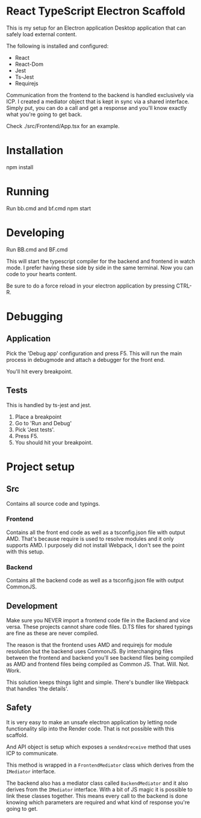 # React TypeScript Electron Scaffold
This is my setup for an Electron application Desktop application that can safely load external content.

The following is installed and configured:
* React
* React-Dom
* Jest
* Ts-Jest
* Requirejs

Communication from the frontend to the backend is handled exclusively via ICP. I created a mediator object that is kept in sync via a shared interface. Simply put, you can do a call and get a response and you'll know exactly what you're going to get back.

Check ./src/Frontend/App.tsx for an example.

# Installation
npm install

# Running
Run bb.cmd and bf.cmd
npm start

# Developing
Run BB.cmd and BF.cmd

This will start the typescript compiler for the backend and frontend in watch mode. I prefer having these side by side in the same terminal. Now you can code to your hearts content.

Be sure to do a force reload in your electron application by pressing CTRL-R.

# Debugging
## Application
Pick the 'Debug app' configuration and press F5. This will run the main process in debugmode and attach a debugger for the front end.

You'll hit every breakpoint.

## Tests
This is handled by ts-jest and jest. 

1. Place a breakpoint
1. Go to 'Run and Debug'
1. Pick 'Jest tests'.
1. Press F5.
1. You should hit your breakpoint.

# Project setup
## Src
Contains all source code and typings.

### Frontend
Contains all the front end code as well as a tsconfig.json file with output AMD. That's because require is used to resolve modules and it only supports AMD. I purposely did not install Webpack, I don't see the point with this setup.

### Backend
Contains all the backend code as well as a tsconfig.json file with output CommonJS.

## Development
Make sure you NEVER import a frontend code file in the Backend and vice versa. These projects cannot share code files. D.TS files for shared typings are fine as these are never compiled.

The reason is that the frontend uses AMD and requirejs for module resolution but the backend uses CommonJS. By interchanging files between the frontend and backend you'll see backend files being compiled as AMD and frontend files being compiled as Common JS. That. Will. Not. Work.

This solution keeps things light and simple. There's bundler like Webpack that handles 'the details'.

## Safety
It is very easy to make an unsafe electron application by letting node functionality slip into the Render code. That is not possible with this scaffold.

And API object is setup which exposes a `sendAndreceive` method that uses ICP to communicate.

This method is wrapped in a `FrontendMediator` class which derives from the `IMediator` interface.

The backend also has a mediator class called `BackendMediator` and it also derives from the `IMediator` interface. With a bit of JS magic it is possible
to link these classes together. This means every call to the backend is done knowing which parameters are required and what kind of response you're going to get.
